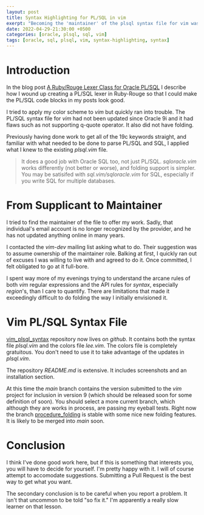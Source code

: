 ```yaml
---
layout: post
title: Syntax Highlighting for PL/SQL in vim
exerpt: "Becoming the 'maintainer' of the plsql syntax file for vim wasn't what I set out to do, but wimping out was not in the cards. Now I get the colors I like in vim."
date: 2022-04-29-21:30:00 +0500
categories: [oracle, plsql, sql, vim]
tags: [oracle, sql, plsql, vim, syntax-highlighting, syntax]
---
```

# Introduction

In the blog post [A Ruby/Rouge Lexer Class for Oracle PL/SQL](https://lee-lindley.github.io/plsql/sql/2022/03/20/Ruby-Rouge-Lexer-PLSQL.html)
I describe how I wound up creating a PL/SQL lexer in Ruby-Rouge so that I could make the PL/SQL code
blocks in my posts look good.

I tried to apply my color scheme to *vim* but quickly ran into trouble. The PL/SQL syntax file for *vim*
had not been updated since Oracle 9i and it had flaws such as not supporting q-quote operator. 
It also did not have folding. 

Previously having done work to get all of the 19c keywords straight, and familiar with what needed to
be done to parse PL/SQL and SQL, I applied what I knew to the existing *plsql.vim* file. 

> It does a good job with Oracle SQL too, not just PL/SQL. *sqloracle.vim* works differently (not better or worse), and folding support is simpler. You may be satisifed with *sql.vim/sqloracle.vim* for SQL, especially if you write SQL for multiple databases.

# From Supplicant to Maintainer

I tried to
find the maintainer of the file to offer my work. Sadly, that individual's email account is no longer
recognized by the provider, and he has not updated anything online in many years.

I contacted the *vim-dev* mailing list asking what to do. Their suggestion was to assume ownership
of the maintainer role. Balking at first, I quickly ran out of excuses I was willing to live with and agreed to do it.
Once committed, I felt obligated to go at it full-bore. 

I spent way more of my evenings trying to understand
the arcane rules of both *vim* regular expressions and the API rules for *syntax*, especially *region*'s, than
I care to quantify. There are limitations that made it exceedingly difficult to do folding the way I initially
envisioned it.

# Vim PL/SQL Syntax File

[vim_plsql_syntax](https://github.com/lee-lindley/vim_plsql_syntax) repository now lives on *github*. It contains both the 
syntax file *plsql.vim* and the colors file *lee.vim*. The colors file is completely gratuitous. You don't need
to use it to take advantage of the updates in *plsql.vim*.

The repository *README.md* is extensive. It includes screenshots and an installation section. 

At this time the *main*
branch contains the version submitted to the *vim* project for inclusion in version 9 (which should be released
soon for some definition of soon). You should select a more current branch, which although they are works in process, 
are passing my eyeball tests. Right now the branch 
[procedure_folding](https://github.com/lee-lindley/vim_plsql_syntax/tree/procedure_folding) 
is stable with some nice new folding features.  It is likely to be merged into *main* soon.

# Conclusion

I think I've done good work here, but if this is something that interests you, you will have to decide for yourself.
I'm pretty happy with it. I will of course attempt to accomodate suggestions. Submitting a Pull Request is the best
way to get what you want.

The secondary conclusion is to be careful when you report a problem. It isn't that uncommon to be told "so fix it."
I'm apparently a really slow learner on that lesson.
